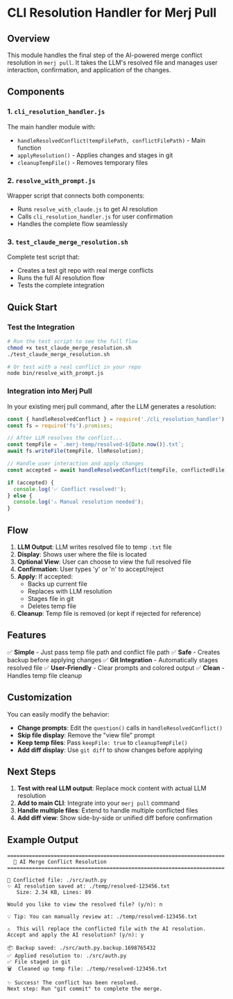 # CLI Resolution Handler for Merj Pull

## Overview
This module handles the final step of the AI-powered merge conflict resolution in `merj pull`. It takes the LLM's resolved file and manages user interaction, confirmation, and application of the changes.

## Components

### 1. `cli_resolution_handler.js`
The main handler module with:
- `handleResolvedConflict(tempFilePath, conflictFilePath)` - Main function
- `applyResolution()` - Applies changes and stages in git
- `cleanupTempFile()` - Removes temporary files

### 2. `resolve_with_prompt.js`
Wrapper script that connects both components:
- Runs `resolve_with_claude.js` to get AI resolution
- Calls `cli_resolution_handler.js` for user confirmation
- Handles the complete flow seamlessly

### 3. `test_claude_merge_resolution.sh`
Complete test script that:
- Creates a test git repo with real merge conflicts
- Runs the full AI resolution flow
- Tests the complete integration

## Quick Start

### Test the Integration
```bash
# Run the test script to see the full flow
chmod +x test_claude_merge_resolution.sh
./test_claude_merge_resolution.sh

# Or test with a real conflict in your repo
node bin/resolve_with_prompt.js
```

### Integration into Merj Pull

In your existing merj pull command, after the LLM generates a resolution:

```javascript
const { handleResolvedConflict } = require('./cli_resolution_handler');
const fs = require('fs').promises;

// After LLM resolves the conflict...
const tempFile = `.merj-temp/resolved-${Date.now()}.txt`;
await fs.writeFile(tempFile, llmResolution);

// Handle user interaction and apply changes
const accepted = await handleResolvedConflict(tempFile, conflictedFile);

if (accepted) {
  console.log('✅ Conflict resolved!');
} else {
  console.log('⚠️ Manual resolution needed');
}
```

## Flow

1. **LLM Output**: LLM writes resolved file to temp `.txt` file
2. **Display**: Shows user where the file is located
3. **Optional View**: User can choose to view the full resolved file
4. **Confirmation**: User types 'y' or 'n' to accept/reject
5. **Apply**: If accepted:
   - Backs up current file
   - Replaces with LLM resolution
   - Stages file in git
   - Deletes temp file
6. **Cleanup**: Temp file is removed (or kept if rejected for reference)

## Features

✅ **Simple** - Just pass temp file path and conflict file path
✅ **Safe** - Creates backup before applying changes
✅ **Git Integration** - Automatically stages resolved file
✅ **User-Friendly** - Clear prompts and colored output
✅ **Clean** - Handles temp file cleanup

## Customization

You can easily modify the behavior:

- **Change prompts**: Edit the `question()` calls in `handleResolvedConflict()`
- **Skip file display**: Remove the "view file" prompt
- **Keep temp files**: Pass `keepFile: true` to `cleanupTempFile()`
- **Add diff display**: Use `git diff` to show changes before applying

## Next Steps

1. **Test with real LLM output**: Replace mock content with actual LLM resolution
2. **Add to main CLI**: Integrate into your `merj pull` command
3. **Handle multiple files**: Extend to handle multiple conflicted files
4. **Add diff view**: Show side-by-side or unified diff before confirmation

## Example Output

```
======================================================================
  🤖 AI Merge Conflict Resolution
======================================================================

📄 Conflicted file: ./src/auth.py
✨ AI resolution saved at: ./temp/resolved-123456.txt
   Size: 2.34 KB, Lines: 89

Would you like to view the resolved file? (y/n): n

💡 Tip: You can manually review at: ./temp/resolved-123456.txt

⚠️  This will replace the conflicted file with the AI resolution.
Accept and apply the AI resolution? (y/n): y

📦 Backup saved: ./src/auth.py.backup.1698765432
✅ Applied resolution to: ./src/auth.py
✅ File staged in git
🗑️  Cleaned up temp file: ./temp/resolved-123456.txt

✨ Success! The conflict has been resolved.
Next step: Run "git commit" to complete the merge.
```